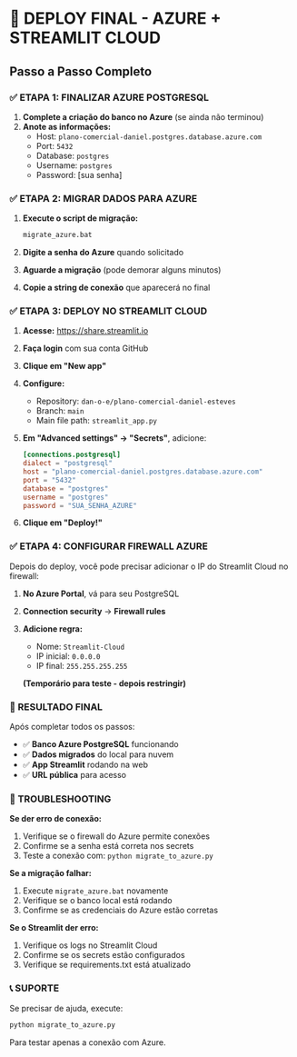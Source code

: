 # 🚀 DEPLOY FINAL - AZURE + STREAMLIT CLOUD

## Passo a Passo Completo

### ✅ ETAPA 1: FINALIZAR AZURE POSTGRESQL

1. **Complete a criação do banco no Azure** (se ainda não terminou)
2. **Anote as informações:**
   - Host: `plano-comercial-daniel.postgres.database.azure.com`
   - Port: `5432`
   - Database: `postgres`
   - Username: `postgres`
   - Password: [sua senha]

### ✅ ETAPA 2: MIGRAR DADOS PARA AZURE

1. **Execute o script de migração:**
   ```bash
   migrate_azure.bat
   ```

2. **Digite a senha do Azure** quando solicitado

3. **Aguarde a migração** (pode demorar alguns minutos)

4. **Copie a string de conexão** que aparecerá no final

### ✅ ETAPA 3: DEPLOY NO STREAMLIT CLOUD

1. **Acesse:** https://share.streamlit.io

2. **Faça login** com sua conta GitHub

3. **Clique em "New app"**

4. **Configure:**
   - Repository: `dan-o-e/plano-comercial-daniel-esteves`
   - Branch: `main`
   - Main file path: `streamlit_app.py`

5. **Em "Advanced settings" → "Secrets"**, adicione:
   ```toml
   [connections.postgresql]
   dialect = "postgresql"
   host = "plano-comercial-daniel.postgres.database.azure.com"
   port = "5432"  
   database = "postgres"
   username = "postgres"
   password = "SUA_SENHA_AZURE"
   ```

6. **Clique em "Deploy!"**

### ✅ ETAPA 4: CONFIGURAR FIREWALL AZURE

Depois do deploy, você pode precisar adicionar o IP do Streamlit Cloud no firewall:

1. **No Azure Portal**, vá para seu PostgreSQL
2. **Connection security** → **Firewall rules**
3. **Adicione regra:**
   - Nome: `Streamlit-Cloud`
   - IP inicial: `0.0.0.0`
   - IP final: `255.255.255.255`
   
   **(Temporário para teste - depois restringir)**

### 🎉 RESULTADO FINAL

Após completar todos os passos:

- ✅ **Banco Azure PostgreSQL** funcionando
- ✅ **Dados migrados** do local para nuvem
- ✅ **App Streamlit** rodando na web
- ✅ **URL pública** para acesso

### 🔧 TROUBLESHOOTING

**Se der erro de conexão:**
1. Verifique se o firewall do Azure permite conexões
2. Confirme se a senha está correta nos secrets
3. Teste a conexão com: `python migrate_to_azure.py`

**Se a migração falhar:**
1. Execute `migrate_azure.bat` novamente
2. Verifique se o banco local está rodando
3. Confirme se as credenciais do Azure estão corretas

**Se o Streamlit der erro:**
1. Verifique os logs no Streamlit Cloud
2. Confirme se os secrets estão configurados
3. Verifique se requirements.txt está atualizado

### 📞 SUPORTE

Se precisar de ajuda, execute:
```bash
python migrate_to_azure.py
```

Para testar apenas a conexão com Azure.